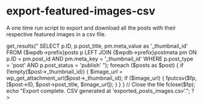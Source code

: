 # export-featured-images-csv
A one time run script to export and download all the posts with their respective featured images in a csv file. 

<?php
require_once('wp-load.php');

global $wpdb;

// Open a file in write mode ('w')
$fp = fopen('exported_posts_images.csv', 'w');

// Add CSV headers
fputcsv($fp, ['Post ID', 'Post Title', 'Featured Image URL']);

$posts = $wpdb->get_results("
    SELECT p.ID, p.post_title, pm.meta_value as '_thumbnail_id'
    FROM {$wpdb->prefix}posts p
    LEFT JOIN {$wpdb->prefix}postmeta pm ON p.ID = pm.post_id AND pm.meta_key = '_thumbnail_id'
    WHERE p.post_type = 'post' AND p.post_status = 'publish'
");

foreach ($posts as $post) {
    if (!empty($post->_thumbnail_id)) {
        $image_url = wp_get_attachment_url($post->_thumbnail_id);
        if ($image_url) {
            fputcsv($fp, [$post->ID, $post->post_title, $image_url]);
        }
    }
}

// Close the file
fclose($fp);

echo "Export complete. CSV generated at 'exported_posts_images.csv'.";
?>
